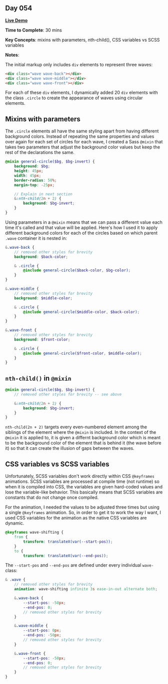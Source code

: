## Day 054

**<a href="https://css100.aniqa.dev#day-054">Live Demo</a>**

**Time to Complete**: 30 mins

**Key Concepts**: mixins with parameters, nth-child(), CSS variables vs SCSS variables

**Notes**:

The initial markup only includes `div` elements to represent three waves:

```html
<div class="wave wave-back"></div>
<div class="wave wave-middle"></div>
<div class="wave wave-front"></div>
```

For each of these `div` elements, I dynamically added 20 `div` elements with the class `.circle` to create the appearance of waves using circular elements.

## Mixins with parameters

The `.circle` elements all have the same styling apart from having different background colors. Instead of repeating the same properties and values over again for each set of circles for each wave, I created a Sass `@mixin` that takes two parameters that adjust the background color values but keep the rest of the declarations the same.

```scss
@mixin general-circle($bg, $bg-invert) {
	background: $bg;
	height: 45px;
	width: 45px;
	border-radius: 50%;
	margin-top: -25px;

	// Explain in next section
	&:nth-child(2n + 2) {
		background: $bg-invert;
	}
}
```

Using parameters in a `@mixin` means that we can pass a different value each time it's called and that value will be applied. Here's how I used it to apply different background colors for each of the circles based on which parent `.wave` container it is nested in:

```scss
&.wave-back {
	// removed other styles for brevity
	background: $back-color;

	& .circle {
		@include general-circle($back-color, $bg-color);
	}
}

&.wave-middle {
	// removed other styles for brevity
	background: $middle-color;

	& .circle {
		@include general-circle($middle-color, $back-color);
	}
}

&.wave-front {
	// removed other styles for brevity
	background: $front-color;

	& .circle {
		@include general-circle($front-color, $middle-color);
	}
}
```

## `nth-child()` in `@mixin`

```scss
@mixin general-circle($bg, $bg-invert) {
	// removed other styles for brevity -- see above

	&:nth-child(2n + 2) {
		background: $bg-invert;
	}
}
```

`nth-child(2n + 2)` targets every even-numbered element among the siblings of the element where the `@mixin` is included. In the context of the `@mixin` it is applied to, it is given a differnt background color which is meant to be the background color of the element that is behind it (the wave before it) so that it can create the illusion of gaps between the waves.

## CSS variables vs SCSS variables

Unfortunately, SCSS variables don't work directly within CSS `@keyframes` animations. SCSS variables are processed at compile time (not runtime) so when it is compiled into CSS, the variables are given hard-coded values and lose the variable-like behavior. This basically means that SCSS variables are constants that do not change once compiled.

For the animation, I needed the values to be adjusted three times but using a single `@keyframes` animation. So, in order to get it to work the way I want, I used CSS variables for the animation as the native CSS variables are dynamic.

```scss
@keyframes wave-shifting {
	from {
		transform: translateX(var(--start-pos));
	}
	to {
		transform: translateX(var(--end-pos));

```

The `--start-pos` and `--end-pos` are defined under every individual `wave-` class:

```scss
& .wave {
	// removed other styles for brevity
	animation: wave-shifting infinite 3s ease-in-out alternate both;

	&.wave-back {
		--start-pos: -50px;
		--end-pos: 0;
		// removed other styles for brevity
	}

	&.wave-middle {
		--start-pos: 0px;
		--end-pos: -50px;
		// removed other styles for brevity
	}

	&.wave-front {
		--start-pos: -50px;
		--end-pos: 0;
		// removed other styles for brevity
	}
}
```
